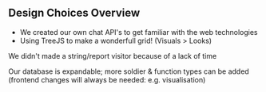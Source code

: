 ## Design Choices Overview

- We created our own chat API's to get familiar with the web technologies
- Using TreeJS to make a wonderfull grid! (Visuals > Looks)

We didn't made a string/report visitor because of a lack of time


Our database is expandable; more soldier & function types can be added (frontend changes will always be needed: e.g. visualisation)